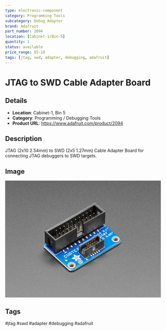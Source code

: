 ```yaml
---
type: electronic-component
category: Programming Tools
subcategory: Debug Adapter
brand: Adafruit
part_number: 2094
location: [Cabinet-1/Bin-5]
quantity: 1
status: available
price_range: $5-10
tags: [jtag, swd, adapter, debugging, adafruit]
---
```


# JTAG to SWD Cable Adapter Board

## Details

- **Location**: Cabinet-1, Bin 5
- **Category**: Programming / Debugging Tools
- **Product URL**: https://www.adafruit.com/product/2094

## Description

JTAG (2x10 2.54mm) to SWD (2x5 1.27mm) Cable Adapter Board for connecting JTAG debuggers to SWD targets.

## Image

![JTAG to SWD Cable Adapter Board](../attachments/2094-04.jpg)

## Tags

#jtag #swd #adapter #debugging #adafruit
